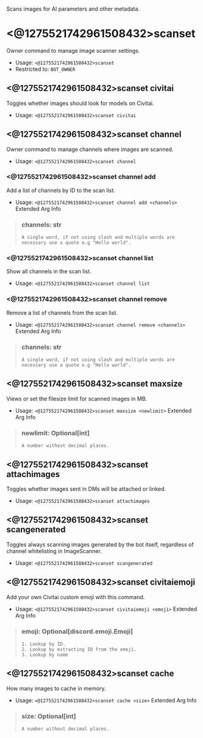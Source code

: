 Scans images for AI parameters and other metadata.

# <@1275521742961508432>scanset
Owner command to manage image scanner settings.<br/>
 - Usage: `<@1275521742961508432>scanset`
 - Restricted to: `BOT_OWNER`
## <@1275521742961508432>scanset civitai
Toggles whether images should look for models on Civitai.<br/>
 - Usage: `<@1275521742961508432>scanset civitai`
## <@1275521742961508432>scanset channel
Owner command to manage channels where images are scanned.<br/>
 - Usage: `<@1275521742961508432>scanset channel`
### <@1275521742961508432>scanset channel add
Add a list of channels by ID to the scan list.<br/>
 - Usage: `<@1275521742961508432>scanset channel add <channels>`
Extended Arg Info
> ### channels: str
> ```
> A single word, if not using slash and multiple words are necessary use a quote e.g "Hello world".
> ```
### <@1275521742961508432>scanset channel list
Show all channels in the scan list.<br/>
 - Usage: `<@1275521742961508432>scanset channel list`
### <@1275521742961508432>scanset channel remove
Remove a list of channels from the scan list.<br/>
 - Usage: `<@1275521742961508432>scanset channel remove <channels>`
Extended Arg Info
> ### channels: str
> ```
> A single word, if not using slash and multiple words are necessary use a quote e.g "Hello world".
> ```
## <@1275521742961508432>scanset maxsize
Views or set the filesize limit for scanned images in MB.<br/>
 - Usage: `<@1275521742961508432>scanset maxsize <newlimit>`
Extended Arg Info
> ### newlimit: Optional[int]
> ```
> A number without decimal places.
> ```
## <@1275521742961508432>scanset attachimages
Toggles whether images sent in DMs will be attached or linked.<br/>
 - Usage: `<@1275521742961508432>scanset attachimages`
## <@1275521742961508432>scanset scangenerated
Toggles always scanning images generated by the bot itself, regardless of channel whitelisting in ImageScanner.<br/>
 - Usage: `<@1275521742961508432>scanset scangenerated`
## <@1275521742961508432>scanset civitaiemoji
Add your own Civitai custom emoji with this command.<br/>
 - Usage: `<@1275521742961508432>scanset civitaiemoji <emoji>`
Extended Arg Info
> ### emoji: Optional[discord.emoji.Emoji]
> 
> 
>     1. Lookup by ID.
>     2. Lookup by extracting ID from the emoji.
>     3. Lookup by name
> 
>     
## <@1275521742961508432>scanset cache
How many images to cache in memory.<br/>
 - Usage: `<@1275521742961508432>scanset cache <size>`
Extended Arg Info
> ### size: Optional[int]
> ```
> A number without decimal places.
> ```
